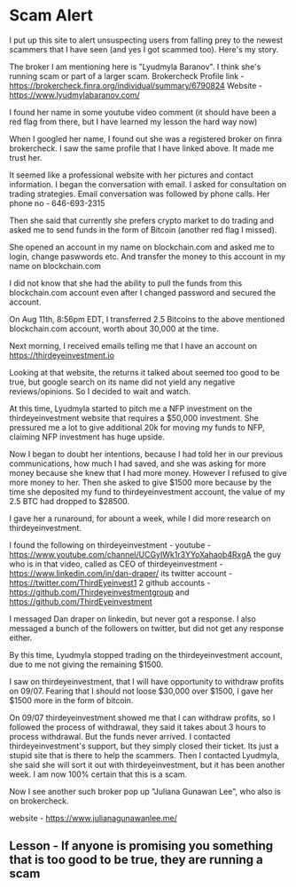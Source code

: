 # Scam Alert

I put up this site to alert unsuspecting users from falling prey to the newest scammers that I have seen (and yes I got scammed too). Here's my story.

The broker I am mentioning here is "Lyudmyla Baranov". I think she's running scam or part of a larger scam.
Brokercheck Profile link - https://brokercheck.finra.org/individual/summary/6790824
Website - https://www.lyudmylabaranov.com/

I found her name in some youtube video comment (it should have been a red flag from there, but I have learned my lesson the hard way now)

When I googled her name, I found out she was a registered broker on finra brokercheck. I saw the same profile that I have linked above. It made me trust her.

It seemed like a professional website with her pictures and contact information. I began the conversation with email. I asked for consultation on trading strategies.
Email conversation was followed by phone calls. Her phone no - 646-693-2315

Then she said that currently she prefers crypto market to do trading and asked me to send funds in the form of Bitcoin (another red flag I missed).

She opened an account in my name on blockchain.com and asked me to login, change paswwords etc. And transfer the money to this account in my name on blockchain.com

I did not know that she had the ability to pull the funds from this blockchain.com account even after I changed password and secured the account.

On Aug 11th, 8:56pm EDT, I transferred 2.5 Bitcoins to the above mentioned blockchain.com account, worth about 30,000 at the time.

Next morning, I received emails telling me that I have an account on https://thirdeyeinvestment.io

Looking at that website, the returns it talked about seemed too good to be true, but google search on its name did not yield any negative reviews/opinions. So I decided to wait and watch.

At this time, Lyudmyla started to pitch me a NFP investment on the thirdeyeinvestment website that requires a $50,000 investment. She pressured me a lot to give additional 20k for moving my funds to NFP, claiming NFP investment has huge upside.

Now I began to doubt her intentions, because I had told her in our previous communications, how much I had saved, and she was asking for more money because she knew that I had more money. However I refused to give more money to her. Then she asked to give $1500 more because by the time she deposited my fund to thirdeyeinvestment account, the value of my 2.5 BTC had dropped to $28500.

I gave her a runaround, for abount a week, while I did more research on thirdeyeinvestment.

I found the following on thirdeyeinvestment -
youtube - https://www.youtube.com/channel/UCGyIWk1r3YYoXahaob4RxgA
the guy who is in that video, called as CEO of thirdeyeinvestment - https://www.linkedin.com/in/dan-draper/
its twitter account - https://twitter.com/ThirdEyeinvest1
2 github accounts - https://github.com/Thirdeyeinvestmentgroup  and https://github.com/ThirdEyeinvestment

I messaged Dan draper on linkedin, but never got a response. I also messaged a bunch of the followers on twitter, but did not get any response either.

By this time, Lyudmyla stopped trading on the thirdeyeinvestment account, due to me not giving the remaining $1500.

I saw on thirdeyeinvestment, that I will have opportunity to withdraw profits on 09/07. Fearing that I should not loose $30,000 over $1500, I gave her $1500 more in the form of bitcoin.

On 09/07 thirdeyeinvestment showed me that I can withdraw profits, so I followed the process of withdrawal, they said it takes about 3 hours to process withdrawal.
But the funds never arrived. I contacted thirdeyeinvestment's support, but they simply closed their ticket. Its just a stupid site that is there to help the scammers. Then I contacted Lyudmyla, she said she will sort it out with thirdeyeinvestment, but it has been another week. I am now 100% certain that this is a scam.

Now I see another such broker pop up "Juliana Gunawan Lee", who also is on brokercheck.

website - https://www.julianagunawanlee.me/

## Lesson - If anyone is promising you something that is too good to be true, they are running a scam
